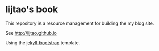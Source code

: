 # lijtao's book

This repository is a resource management for building the my blog site.  

See http://lijtao.github.io

Using the [jekyll-bootstrap](https://github.com/plusjade/jekyll-bootstrap) template.

